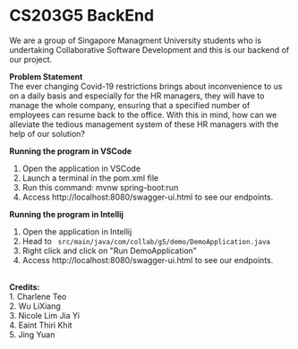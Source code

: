 # CS203G5 BackEnd
We are a group of Singapore Managment University students who is undertaking Collaborative Software Development and this is our backend of our project. 

<b>Problem Statement</b> <br>
The ever changing Covid-19 restrictions brings about inconvenience to us on a daily basis and especially for the HR managers, they will have to manage the whole company, ensuring that a specified number of employees can resume back to the office. With this in mind, how can we alleviate the tedious management system of these HR managers with the help of our solution?

<b>Running the program in VSCode</b> <br>
1. Open the application in VSCode
2. Launch a terminal in the pom.xml file
3. Run this command: mvnw spring-boot:run
4. Access http://localhost:8080/swagger-ui.html to see our endpoints. 

<b>Running the program in Intellij</b> <br>
1. Open the application in Intellij
2. Head to <code> src/main/java/com/collab/g5/demo/DemoApplication.java </code>
3. Right click and click on "Run DemoApplication"
4. Access http://localhost:8080/swagger-ui.html to see our endpoints. 

<br>
<b> Credits: </b><br>
1. Charlene Teo <br>
2. Wu LiXiang <br>
3. Nicole Lim Jia Yi<br>
4. Eaint Thiri Khit <br>
5. Jing Yuan <br>


